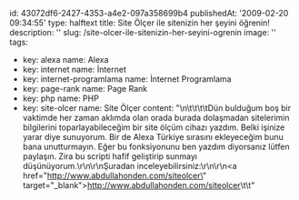 id: 43072df6-2427-4353-a4e2-097a358699b4
publishedAt: '2009-02-20 09:34:55'
type: halftext
title: Site Ölçer ile sitenizin her şeyini öğrenin!
description: ''
slug: /site-olcer-ile-sitenizin-her-seyini-ogrenin
image: ''
tags:
  - key: alexa
    name: Alexa
  - key: internet
    name: İnternet
  - key: internet-programlama
    name: İnternet Programlama
  - key: page-rank
    name: Page Rank
  - key: php
    name: PHP
  - key: site-olcer
    name: Site Ölçer
content: "\n\t\t\t\tDün bulduğum boş bir vaktimde her zaman aklımda olan orada burada dolaşmadan sitelerimin bilgilerini toparlayabileceğim bir site ölçüm cihazı yazdım. Belki işinize yarar diye sunuyorum. Bir de Alexa Türkiye sırasını ekleyeceğim bunu bana unutturmayın. Eğer bu fonksiyonunu ben yazdım diyorsanız lütfen paylaşın. Zira bu scripti hafif geliştirip sunmayı düşünüyorum.\r\n\r\nŞuradan inceleyebilirsiniz:\r\n\r\n<a href=\"http://www.abdullahonden.com/siteolcer\" target=\"_blank\">http://www.abdullahonden.com/siteolcer</a>\t\t"
